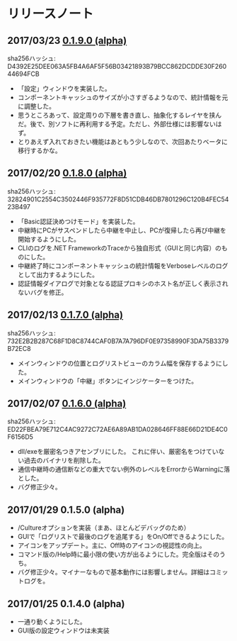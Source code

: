 # リリースノート

## 2017/03/23 [0.1.9.0 (alpha)](MAPE_0.1.9.0_Windows.zip) 

sha256ハッシュ: D4392E25DEE063A5FB4A6AF5F56B03421893B79BCC862DCDDE30F26044694FCB

* 「設定」ウィンドウを実装した。
* コンポーネントキャッシュのサイズが小さすぎるようなので、統計情報を元に調整した。
* 思うところあって、設定周りの下層を書き直し、抽象化するレイヤを挟んだ。後で、別ソフトに再利用する予定。ただし、外部仕様には影響ないはず。
* とりあえず入れておきたい機能はあともう少しなので、次回あたりベータに移行するかな。

## 2017/02/20 [0.1.8.0 (alpha)](MAPE_0.1.8.0_Windows.zip) 

sha256ハッシュ: 32824901C2554C3502446F935772F8D51CDB46DB7801296C120B4FEC5423B497

* 「Basic認証決めつけモード」を実装した。
* 中継時にPCがサスペンドしたら中継を中止し、PCが復帰したら再び中継を開始するようにした。
* CLIのログを.NET FrameworkのTraceから独自形式（GUIと同じ内容）のものにした。
* 中継終了時にコンポーネントキャッシュの統計情報をVerboseレベルのログとして出力するようにした。
* 認証情報ダイアログで対象となる認証プロキシのホスト名が正しく表示されないバグを修正。

## 2017/02/13 [0.1.7.0 (alpha)](MAPE_0.1.7.0_Windows.zip) 

sha256ハッシュ: 732E2B2B287C68F1D8C8744CAF0B7A7A796DF0E97358990F3DA75B3379B72EC8

* メインウィンドウの位置とログリストビューのカラム幅を保存するようにした。
* メインウィンドウの「中継」ボタンにインジケーターをつけた。

## 2017/02/07 [0.1.6.0 (alpha)](MAPE_0.1.6.0_Windows.zip) 

sha256ハッシュ: ED22FBEA79E712C4AC9272C72AE6A89AB1DA028646FF88E66D21DE4C0F6156D5

* dll/exeを厳密名つきアセンブリにした。
これに伴い、厳密名をつけていない過去のバイナリを削除した。
* 通信中継時の通信断などの重大でない例外のレベルをErrorからWarningに落とした。 
* バグ修正少々。

## 2017/01/29 0.1.5.0 (alpha)

* /Cultureオプションを実装（まあ、ほとんどデバッグのため）
* GUIで「ログリストで最後のログを追尾する」をOn/Offできるようにした。
* アイコンをアップデート。主に、Off時のアイコンの視認性の向上。
* コマンド版の/Help時に最小限の使い方が出るようにした。完全版はそのうち。
* バグ修正少々。マイナーなもので基本動作には影響しません。詳細はコミットログを。

## 2017/01/25 0.1.4.0 (alpha)

* 一通り動くようにした。
* GUI版の設定ウィンドウは未実装
